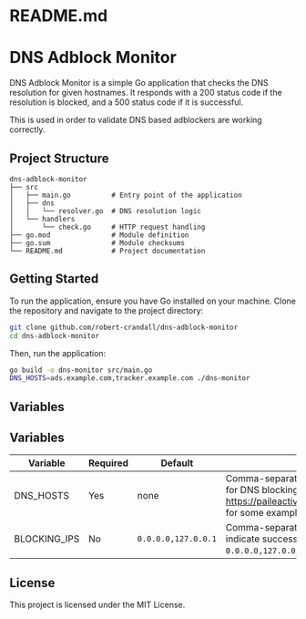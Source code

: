 # README.md

# DNS Adblock Monitor

DNS Adblock Monitor is a simple Go application that checks the DNS resolution for given hostnames. It responds with a 200 status code if the resolution is blocked, and a 500 status code if it is successful.

This is used in order to validate DNS based adblockers are working correctly.

## Project Structure

```
dns-adblock-monitor
├── src
│   ├── main.go          # Entry point of the application
│   ├── dns
│   │   └── resolver.go  # DNS resolution logic
│   └── handlers
│       └── check.go     # HTTP request handling
├── go.mod               # Module definition
├── go.sum               # Module checksums
└── README.md            # Project documentation
```

## Getting Started

To run the application, ensure you have Go installed on your machine. Clone the repository and navigate to the project directory:

```bash
git clone github.com/robert-crandall/dns-adblock-monitor
cd dns-adblock-monitor
```

Then, run the application:

```bash
go build -o dns-monitor src/main.go
DNS_HOSTS=ads.example.com,tracker.example.com ./dns-monitor
```

## Variables

## Variables

| Variable | Required | Default | Description |
|----------|----------|---------|-------------|
| DNS_HOSTS | Yes | none | Comma-separated list of hostnames to check for DNS blocking. Check https://paileactivist.github.io/toolz/adblock.html for some example hosts. |
| BLOCKING_IPS | No | `0.0.0.0,127.0.0.1` | Comma-separated list of IP addresses that indicate successful blocking (e.g., `0.0.0.0,127.0.0.1`) |

## License

This project is licensed under the MIT License.
